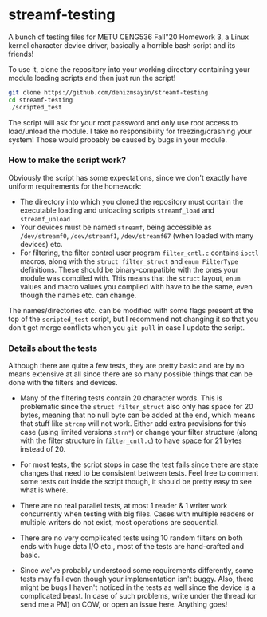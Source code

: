 # streamf-testing
A bunch of testing files for METU CENG536 Fall"20 Homework 3, a Linux kernel character device driver, basically a horrible bash script and its friends!

To use it, clone the repository into your working directory containing your module loading scripts and then just run the script!

```sh
git clone https://github.com/denizmsayin/streamf-testing
cd streamf-testing
./scripted_test
```

The script will ask for your root password and only use root access to load/unload the module. I take no responsibility for freezing/crashing your system! Those would probably be caused by bugs in your module.

### How to make the script work?

Obviously the script has some expectations, since we don't exactly have uniform requirements for the homework:

* The directory into which you cloned the repository must contain the executable loading and unloading scripts `streamf_load` and `streamf_unload`
* Your devices must be named `streamf`, being accessible as `/dev/streamf0`, `/dev/streamf1`, `/dev/streamf67` (when loaded with many devices) etc.
* For filtering, the filter control user program `filter_cntl.c` contains `ioctl` macros, along with the `struct filter_struct` and `enum FilterType` definitions. These should be binary-compatible with the ones your module was compiled with. This means that the `struct` layout, `enum` values and macro values you compiled with have to be the same, even though the names etc. can change. 

The names/directories etc. can be modified with some flags present at the top of the `scripted_test` script, but I recommend not changing it so that you don't get merge conflicts when you `git pull` in case I update the script.

### Details about the tests

Although there are quite a few tests, they are pretty basic and are by no means extensive at all since there are so many possible things that can be done with the filters and devices.

* Many of the filtering tests contain 20 character words. This is problematic since the `struct filter_struct` also only has space for 20 bytes, meaning that no null byte can be added at the end, which means that stuff like `strcmp` will not work. Either add extra provisions for this case (using limited versions `strn*`) or change your filter structure (along with the filter structure in `filter_cntl.c`) to have space for 21 bytes instead of 20.

* For most tests, the script stops in case the test fails since there are state changes that need to be consistent between tests. Feel free to comment some tests out inside the script though, it should be pretty easy to see what is where.

* There are no real parallel tests, at most 1 reader & 1 writer work concurrently when testing with big files. Cases with multiple readers or multiple writers do not exist, most operations are sequential.
* There are no very complicated tests using 10 random filters on both ends with huge data I/O etc., most of the tests are hand-crafted and basic.
* Since we've probably understood some requirements differently, some tests may fail even though your implementation isn't buggy. Also, there might be bugs I haven't noticed in the tests as well since the device is a complicated beast. In case of such problems, write under the thread (or send me a PM) on COW, or open an issue here. Anything goes!
